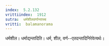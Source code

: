 ```yaml
---
index:  5.2.132
vrittiindex:  1912
sutra:  धर्मशीलवर्णान्ताच्च
vritti:  balamanorama 
---
```


धर्मशील। धर्माद्यन्तादिति। धर्म, शील, वर्ण--एतदन्तादिनिरेवेत्यर्थः।

